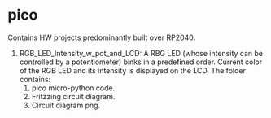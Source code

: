 # pico
Contains HW projects predominantly built over RP2040.

1. RGB_LED_Intensity_w_pot_and_LCD: A RBG LED (whose intensity can be controlled by a potentiometer) binks in a predefined order. 
Current color of the RGB LED and its intensity is displayed on the LCD. 
  The folder contains:
    1. pico micro-python code. 
    2. Fritzzing circuit diagram. 
    3. Circuit diagram png. 
